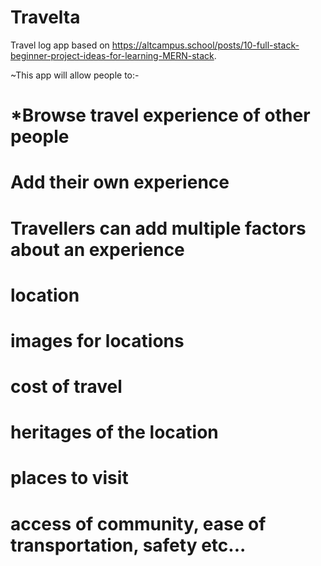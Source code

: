 # Travelta
Travel log app based on https://altcampus.school/posts/10-full-stack-beginner-project-ideas-for-learning-MERN-stack.  


~This app will allow people to:-

# *Browse travel experience of other people
# Add their own experience
# Travellers can add multiple factors about an experience
# location
# images for locations
# cost of travel
# heritages of the location
# places to visit
# access of community, ease of transportation, safety etc...
